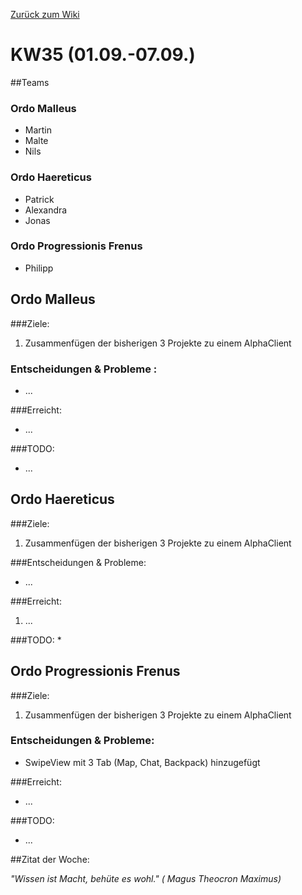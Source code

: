 [Zurück zum Wiki](https://github.com/Institute-Web-Science-and-Technologies/GeoVisualization/wiki/Entwicklungstagebuch)
# KW35 (01.09.-07.09.)
##Teams
### Ordo Malleus
* Martin 
* Malte 
* Nils

### Ordo Haereticus
* Patrick
* Alexandra
* Jonas

### Ordo Progressionis Frenus
* Philipp

## Ordo Malleus
###Ziele:
 1. Zusammenfügen der bisherigen 3 Projekte zu einem AlphaClient
 
### Entscheidungen & Probleme :
* ...

###Erreicht:
* ...

###TODO:
* ...


## Ordo Haereticus
###Ziele:

 1. Zusammenfügen der bisherigen 3 Projekte zu einem AlphaClient


###Entscheidungen & Probleme:
* ...
 
###Erreicht:
 1. ...
 
###TODO:
* 

## Ordo Progressionis Frenus
###Ziele:
 1. Zusammenfügen der bisherigen 3 Projekte zu einem AlphaClient
   

### Entscheidungen & Probleme:
* SwipeView mit 3 Tab (Map, Chat, Backpack) hinzugefügt

###Erreicht:
* ...

###TODO:
* ...


##Zitat der Woche:

_"Wissen ist Macht, behüte es wohl." ( Magus Theocron Maximus)_

